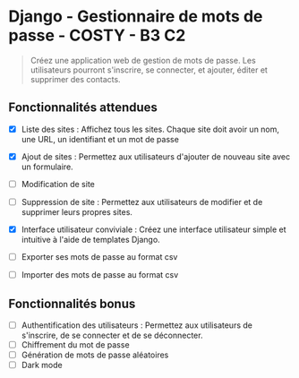 # Django - Gestionnaire de mots de passe - COSTY - B3 C2

> Créez une application web de gestion de mots de passe. Les utilisateurs pourront s'inscrire, se connecter, et ajouter, éditer et supprimer des contacts.


## Fonctionnalités attendues

- [x] Liste des sites : Affichez tous les sites. Chaque site doit avoir un nom, une URL, un identifiant et un mot de passe
- [x] Ajout de sites : Permettez aux utilisateurs d'ajouter de nouveau site avec un formulaire.
- [ ] Modification de site
- [ ] Suppression de site : Permettez aux utilisateurs de modifier et de supprimer leurs propres sites.
- [x] Interface utilisateur conviviale : Créez une interface utilisateur simple et intuitive à l'aide de templates Django.
- [ ] Exporter ses mots de passe au format csv
- [ ] Importer des mots de passe au format csv


## Fonctionnalités bonus

- [ ] Authentification des utilisateurs : Permettez aux utilisateurs de s'inscrire, de se connecter et de se déconnecter.
- [ ] Chiffrement du mot de passe
- [ ] Génération de mots de passe aléatoires
- [ ] Dark mode